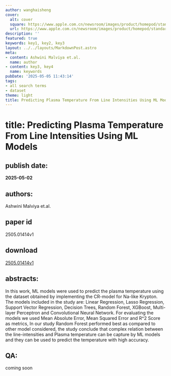```yaml
---
author: wanghaisheng
cover:
  alt: cover
  square: https://www.apple.com.cn/newsroom/images/product/homepod/standard/Apple-HomePod-hero-230118_big.jpg.large_2x.jpg
  url: https://www.apple.com.cn/newsroom/images/product/homepod/standard/Apple-HomePod-hero-230118_big.jpg.large_2x.jpg
description: ''
featured: true
keywords: key1, key2, key3
layout: ../../layouts/MarkdownPost.astro
meta:
- content: Ashwini Malviya et.al.
  name: author
- content: key3, key4
  name: keywords
pubDate: '2025-05-05 11:43:14'
tags:
- all search terms
- dataset
theme: light
title: Predicting Plasma Temperature From Line Intensities Using ML Models
---
```


# title: Predicting Plasma Temperature From Line Intensities Using ML Models 
## publish date: 
**2025-05-02** 
## authors: 
  Ashwini Malviya et.al. 
## paper id
2505.01414v1
## download
[2505.01414v1](http://arxiv.org/abs/2505.01414v1)
## abstracts:
In this work, ML models were used to predict the plasma temperature using the dataset obtained by implementing the CR-model for Na-like Krypton. The models included in the study are: Linear Regression, Lasso Regression, Support Vector Regression, Decision Trees, Random Forest, XGBoost, Multi-layer Perceptron and Convolutional Neural Network. For evaluating the models we used Mean Absolute Error, Mean Squared Error and R^2 Score as metrics, In our study Random Forest performed best as compared to other model considered, the study conclude that complex relation between the line-intensities and Plasma temperature can be capture by ML models and they can be used to predict the temperature with high accuracy.
## QA:
coming soon
